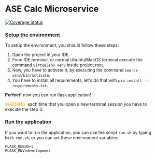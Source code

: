 # ASE Calc Microservice

[![Coverage Status](https://coveralls.io/repos/github/lorenzovolpi/calc4testing/badge.svg?branch=master)](https://coveralls.io/github/lorenzovolpi/calc4testing?branch=master)

### Setup the environment

To setup the environment, you should follow these steps:

1. Open the project in your IDE.
2. From IDE terminal, or normal Ubuntu/MacOS terminal execute the command `virtualenv venv` inside project root.
3. Now, you have to activate it, by executing the command `source venv/bin/activate`.
4. You have to install all requirements, let's do that with `pip install -r requirements.txt`.

**Perfect!** now you can run flask application!

<span style="color:orange">WARNING:</span> each time that you open a new terminal session you have
to execute the step 3.


### Run the application

If you want to run the application, you can use the script `run.sh` by typing `bash run.sh`,
or you can set these environment variables:

```
FLASK_DEBUG=1
FLASK_ENV=development
```
